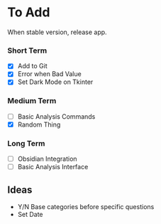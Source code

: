 # To Add
When stable version, release app.

### Short Term
- [x] Add to Git
- [x] Error when Bad Value
- [x] Set Dark Mode on Tkinter
### Medium Term
- [ ] Basic Analysis Commands
- [x] Random Thing
### Long Term
- [ ] Obsidian Integration
- [ ] Basic Analysis Interface

## Ideas
- Y/N Base categories before specific questions
- Set Date